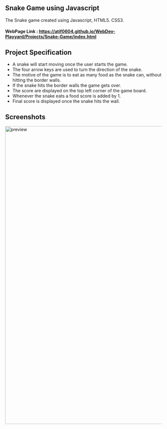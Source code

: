 ## Snake Game using Javascript
The Snake game created using Javascript, HTML5. CSS3.
#### WebPage Link : https://atif0604.github.io/WebDev-Playyard/Projects/Snake-Game/index.html
## Project Specification
- A snake will start moving once the user starts the game.
- The four arrow keys are used to turn the direction of the snake.
- The motive of the game is to eat as many food as the snake can, without hitting the border walls.
- If the snake hits the border walls the game gets over.
- The score are displayed on the top left corner of the game board.
- Whenever the snake eats a food score is added by 1.
- Final score is displayed once the snake hits the wall.

## Screenshots
<p>
<img width="960" alt="preview" src="https://user-images.githubusercontent.com/64218887/127745985-6d439f20-ff33-4f50-ac99-8b0319ed59a0.png">

</p>
